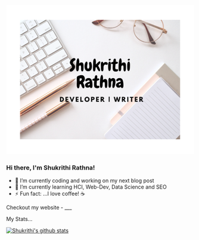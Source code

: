 <img src="Shukrithi_cover.png" alt="drawing" width="600" height = "400"/>

### Hi there, I'm Shukrithi Rathna!
<!--
**ShukrithiRathna/ShukrithiRathna** is a ✨ _special_ ✨ repository because its `README.md` (this file) appears on your GitHub profile.
-->

- 🔭 I’m currently coding and working on my next blog post
- 🌱 I’m currently learning HCI, Web-Dev, Data Science and SEO
- ⚡ Fun fact: ...I love coffee! ☕

Checkout my website - ___

My Stats...

[![Shukrithi's github stats](https://github-readme-stats.vercel.app/api?username=ShukrithiRathna&show_icons=true&theme=prussian)](https://github.com/anuraghazra/github-readme-stats)

